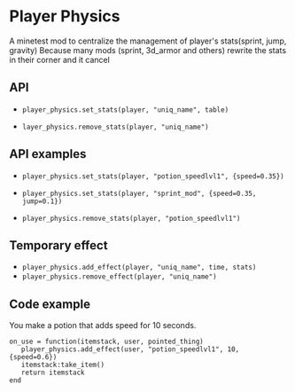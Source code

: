 # Player Physics
A minetest mod to centralize the management of player's stats(sprint, jump, gravity)
Because many mods (sprint, 3d_armor and others) rewrite the stats in their corner and it cancel


## API

 - `player_physics.set_stats(player, "uniq_name", table)`

 - `layer_physics.remove_stats(player, "uniq_name")`

## API examples
 
 - `player_physics.set_stats(player, "potion_speedlvl1", {speed=0.35})`
 
 - `player_physics.set_stats(player, "sprint_mod", {speed=0.35, jump=0.1})`
 
 - `player_physics.remove_stats(player, "potion_speedlvl1")`

## Temporary effect

 - `player_physics.add_effect(player, "uniq_name", time, stats)`
 - `player_physics.remove_effect(player, "uniq_name")`

## Code example
You make a potion that adds speed for 10 seconds.

    on_use = function(itemstack, user, pointed_thing)
       player_physics.add_effect(user, "potion_speedlvl1", 10, {speed=0.6})
       itemstack:take_item()
       return itemstack
    end
